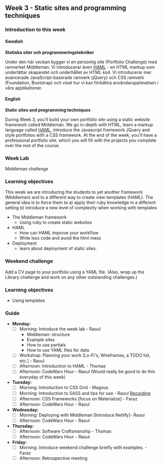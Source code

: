 ## Week 3 - Static sites and programming techniques
### Introduction to this week

#### Swedish
**Statiska siter och programmeringstekniker**

Under den här veckan bygger vi en personlig site (Portfolio Challenge) med ramverket Middleman. Vi introducerar även [HAML](http://haml.info/) - en HTML markup som underlättar skapandet och underhållet av HTML kod. Vi introducerar mer avancerade JavaScript-baserade ramverk (jQuery) och CSS ramverk (Foundation, Bootstrap) och visat hur vi kan förbättra användarupplevelsen i våra applikationer.

#### English
**Static sites and programming techniques**

During Week 3, you'll build your own portfolio site using a static website framework called Middleman. We go in-depth with HTML, learn a markup language called [HAML](http://haml.info/), introduce the Javascript framework JQuery and style portfolios with a CSS framework. At the end of the week, you'll have a professional portfolio site, which you will fill with the projects you complete over the rest of the course.

### Week Lab
Middleman challenge

### Learning objectives
This week we are introducing the students to yet another framework (Middleman) and to a different way to create view templates (HAML). The general idea is to force them to
a) apply their ruby knowledge in a different setting
b) introduce a new level of complexity when working with templates

* The Middleman framework
  - Using ruby to create static websites
* HAML
  - How can HAML improve your workflow
  - Write less code and avoid the html mess
* Deployment
  - learn about deployment of static sites.


### Weekend challenge
Add a CV page to your portfolio using a YAML file. (Also, wrap up the Library challenge and work on any other outstanding challenges.)

### Learning objectives
* Using templates

### Guide
- **Monday:**
  - [ ] Morning: Introduce the week lab - Raoul
    - Middleman: structure
    - Example sites
    - How to use partials
    - How to use YAML files for data
  - [ ] Workshop: Planning your work [Lo-Fi's, Wireframes, a TODO list, etc.] - Raoul
  - [ ] Afternoon: Introduction to HAML - Thomas
  - [ ] Afternoon: CodeWars Hour - Raoul (Would really be good to do this everyday of this week)
- **Tuesday:**
  - [ ] Morning: Introduction to CSS Grid - Magnus
  - [ ] Morning: Introduction to SASS and tips for use - Raoul [Recording]()
  - [ ] Afternoon: CSS Frameworks [focus on Materialize] - Faraz
  - [ ] Afternoon: CodeWars Hour - Raoul
- **Wednesday:**
  - [ ] Morning: Deploying with Middleman [Introduce Netlify]- Raoul
  - [ ] Afternoon: CodeWars Hour - Raoul
- **Thursday:**
  - [ ] Afternoon: Software Craftsmanship - Thomas
  - [ ] Afternoon: CodeWars Hour - Raoul
- **Friday:**
  - [ ] Morning: Introduce weekend challenge briefly with examples. - Faraz
  - [ ] Afternoon: Retrospective meeting
